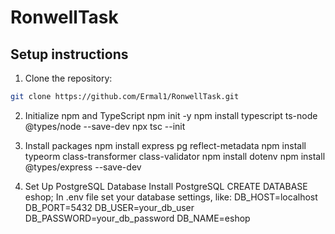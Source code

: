 # RonwellTask

## Setup instructions
1. Clone the repository:
```bash
git clone https://github.com/Ermal1/RonwellTask.git
```
2. Initialize npm and TypeScript
npm init -y
npm install typescript ts-node @types/node --save-dev
npx tsc --init

3. Install packages
npm install express pg reflect-metadata
npm install typeorm class-transformer class-validator
npm install dotenv
npm install @types/express --save-dev

4. Set Up PostgreSQL Database
Install PostgreSQL 
CREATE DATABASE eshop;
In .env file set your database settings, like:
DB_HOST=localhost
DB_PORT=5432
DB_USER=your_db_user
DB_PASSWORD=your_db_password
DB_NAME=eshop


